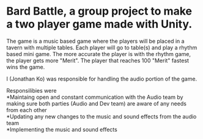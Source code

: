 # Bard Battle, a group project to make a two player game made with Unity.

The game is a music based game where the players will be placed in a tavern with multiple tables. Each player will go to table(s) and play a rhythm based mini game. The more accurate the player is with the rhythm game, the player gets more "Merit". The player that reaches 100 "Merit" fastest wins the game. 

I (Jonathan Ko) was responsible for handling the audio portion of the game.

Responsilibies were <br/>
*Maintaing open and constant communication with the Audio team by making sure both parties (Audio and Dev team) are aware of any needs from each other <br/>
*Updating any new changes to the music and sound effects from the audio team <br/>
*Implementing the music and sound effects
